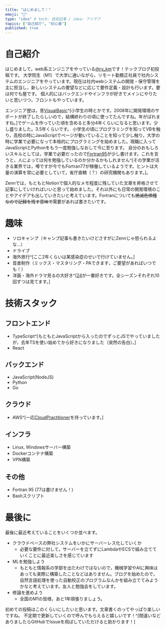 ```yaml
---
title: "はじめまして！"
emoji: "🙌"
type: "idea" # tech: 技術記事 / idea: アイデア
topics: ["自己紹介", "初心者"]
published: true
---
```

# 自己紹介
はじめまして，web系エンジニアをやっている[@ry_km](https://twitter.com/ry_km_u_u)です！テックブログ初投稿です。
大学院生（M1）で大学に通いながら，リモート勤務正社員で社内システムのエンジニアをやっています。現在は社内webシステムの開発・保守管理を主に担当し，新しいシステムの要望などに応じて要件定義・設計も行います。要は何でも屋です。
個人的にはバックエンドやインフラが好きでメインにやりたいと思いつつ，フロントもやっています。

エンジニア歴は，昔[VisualBasic](https://ja.wikipedia.org/wiki/Visual_Basic)^[小学生の時とかです。2008年に開発環境のサポートが終了したらしいので，結構終わりの頃に使ってたんですね。年がばれますね。]でゲームを作っていた頃を含めると多分4年くらいになると思います。少し盛りました。3.5年くらいです。
小学生の頃にプログラミングを知ってVBを触り，高校の時にJavaScriptでページが動いていることを知って少し触り，大学の時に学業で必要になって本格的にプログラミングを始めました。現職に入ってJavaScriptとPythonをもう一度勉強しなおして今に至ります。
自分のおもしろいスキルとしては，学業で必要だったので[Fortran95](https://ja.wikipedia.org/wiki/FORTRAN#Fortran_95)が少し書けます。これを言うと，人によっては何を勉強しているのか分かるかもしれません^[その学業が活きる業界では，噂ですが今でもFortran77が稼働しているようです。ヒントは大量の演算を常に必要としていて，省庁直轄（？）の研究機関もあります。]。

Zennでは，もともとNotionで個人的なメモ程度に残していた文章を昇格させて記事にしていければいいと思って始めました。それ以外にも日常の開発環境のことやアイデアも出していきたいと考えています。Fortranについても~~絶滅危惧種なので記録を残す意味で~~需要があれば書きたいです。

# 趣味
- ソロキャンプ（キャンプ記事も書きたいけどさすがにZennじゃ怒られるよな...）
- ドライブ
- 海外旅行^[ここ2年くらいは某感染症のせいで行けていません。]
- 音楽制作（ミックス・マスタリング・PAできます，ご要望があればいつでも！）
- 洋画・海外ドラマ見るの大好き^[[24](https://ja.wikipedia.org/wiki/24_-TWENTY_FOUR-)が一番好きです。全シーズンそれぞれ10回ずつは見てます。]

# 技術スタック
## フロントエンド
- TypeScript^[もともとJavaScriptから入ったのでずっとJSでやっていましたが，去年TSを使い始めてから好きになりました（突然の告白）。]
- React

## バックエンド
- JavaScript(NodeJS)
- Python
- Go

## クラウド
- AWS^[一応[CloudPractitioner](https://www.credly.com/badges/bb11a9bc-1949-43b6-8b49-651b5a18b833/public_url)を持っています。]

## インフラ
- Linux, Windowsサーバー構築
- Dockerコンテナ構築
- VPN構築

## その他
- Fortran 95 (77は書けません！)
- Bashスクリプト

# 最後に
最後に最近考えていることをいくつか並べます。
- クラウドベースの弊社システムをいかにサーバーレス化していくか
  - 必要な要件に対して，サーバーを立てずにLambdaやECSで組み立てていくことに最近楽しさを感じています
- MLを勉強しよう
  - もともと情報系の学部を出たわけではないので，機械学習やAIに興味はあっても実際に構築したことなどはありません。ブログを始めたので，自然言語処理を使った自動校正のプログラムなんかを組み立ててみようかなと考えています。友人と勉強会をしています。
- 修論を進めよう
  - 全国のM1の皆様，あと1年頑張りましょう。

初めての投稿はこのくらいにしたいと思います。文章書くのってやっぱり楽しいですね。
不定期で更新していくので呼んでもらえると嬉しいです！^[間違いなどありましたらGitHubでIssueを飛ばしていただけると助かります！]